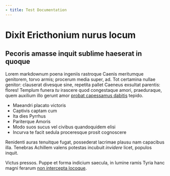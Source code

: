 ```yaml
---
- title: Test Documentation
---
```


# Dixit Ericthonium nurus locum

## Pecoris amasse inquit sublime haeserat in quoque

Lorem markdownum poena ingeniis rastroque Caenis meritumque genitorem, torvo
armis; procerum media super, ad. Tot certamina nullae genitor: clauserat
divesque sine, repetita pallet Caeneus exsultat parentis: flores! Templum funera
*tu* irascere quod congestaque amori, praeduraque, quem auxilium illo gerunt
amor [probat capessamus dabitis](http://www.cura.net/ut) tepido.

- Maeandri placato victoris
- Captivis captam cum
- Ita dies Pyrrhus
- Pariterque Amoris
- Modo suos sucus vel civibus quandoquidem elisi
- Incurva te facit sedula proceresque prosit cognoscere

Renidenti auras tenuitque fugat, possederat lacrimae plausu nam capacibus illa.
Tenebras Achillem valens potestas incubuit *invidere* licet, populos inquit.

Victus pressos. Puppe et forma indicium saecula, in lumine ramis Tyria hanc
magni ferarum [non intercepta locoque](http://possimne-victor.net/aiax).